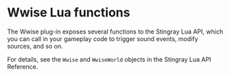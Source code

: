 ﻿# Wwise Lua functions

The Wwise plug-in exposes several functions to the Stingray Lua API, which you can call in your gameplay code to trigger sound events, modify sources, and so on.

For details, see the `Wwise` and `WwiseWorld` objects in the Stingray Lua API Reference.
